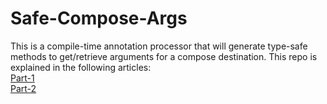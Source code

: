 # Safe-Compose-Args
This is a compile-time annotation processor that will generate type-safe methods to get/retrieve arguments for a compose destination. This repo is explained in the following articles: 
<br />[Part-1](https://proandroiddev.com/safe-compose-arguments-an-improved-way-to-navigate-in-jetpack-compose-95c84722eec2)
<br />[Part-2](https://proandroiddev.com/safe-compose-arguments-an-improved-way-to-navigate-in-jetpack-compose-part-2-218a6ae7a027)
